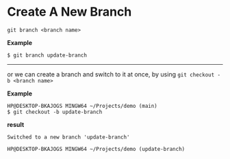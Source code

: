 # Create A New Branch

`git branch <branch name>`

**Example**
```git
$ git branch update-branch
```

---

or we can create a branch and switch to it at once, by using `git checkout -b <branch name>`

**Example**
```git
HP@DESKTOP-BKAJOGS MINGW64 ~/Projects/demo (main)
$ git checkout -b update-branch
```

**result**
```git
Switched to a new branch 'update-branch'

HP@DESKTOP-BKAJOGS MINGW64 ~/Projects/demo (update-branch)
```